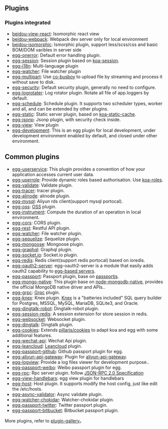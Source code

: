 Plugins
---

### Plugins integrated  
- [beidou-view-react](https://github.com/alibaba/beidou/tree/master/packages/beidou-view-react): Isomorphic react view 
- [beidou-webpack](https://github.com/alibaba/beidou/tree/master/packages/beidou-webpack): Webpack dev server only for local environment 
- [beidou-isomorphic](https://github.com/alibaba/beidou/tree/master/packages/beidou-isomorphic): Ismorphic plugin, support less/scss/css and basic BOM/DOM varibles in server side
- [egg-onerror](https://github.com/eggjs/egg-onerror): Default error handling plugin.
- [egg-session](https://github.com/eggjs/egg-session): Session plugin based on [koa-session](https://github.com/koajs/session). 
- [egg-i18n](https://github.com/eggjs/egg-i18n): Multi-language plugin
- [egg-watcher](https://github.com/eggjs/egg-watcher): File watcher plugin
- [egg-multipart](https://github.com/eggjs/egg-multipart): Use [co-busboy](https://github.com/cojs/busboy) to upload file by streaming and process it without save to disk.
- [egg-security](https://github.com/eggjs/egg-security): Default security plugin, generally no need to configure.
- [egg-logrotater](https://github.com/eggjs/egg-logrotater): Log rotator plugin. Rotate all file of app.loggers by default.
- [egg-schedule](https://github.com/eggjs/egg-schedule): Schedule plugin. It supports two scheduler types, worker and all, and can be extended by other plugins.
- [egg-static](https://github.com/eggjs/egg-static): Static server plugin, based on [koa-static-cache](https://github.com/koajs/static-cache).
- [egg-jsonp](https://github.com/eggjs/egg-jsonp): Jsonp plugin, with security check inside.
- [egg-view](https://github.com/eggjs/egg-view): View plugin
- [egg-development](https://github.com/eggjs/egg-development): This is an egg plugin for local development, under development environment enabled by default, and closed under other environment. 

## Common plugins
- [egg-userservice](https://github.com/eggjs/egg-userservice): This plugin provides a convention of how your application accesses current user data. 
- [egg-userrole](https://github.com/eggjs/egg-userrole): Provide dynamic roles based authorisation. Use [koa-roles](https://github.com/koajs/koa-roles).  
- [egg-validate](https://github.com/eggjs/egg-validate): Validate plugin.  
- [egg-tracer](https://github.com/eggjs/egg-tracer): tracer plugin.  
- [egg-alinode](https://github.com/eggjs/egg-alinode): alinode plugin.
- [egg-mysql](https://github.com/eggjs/egg-mysql): Aliyun rds client(support mysql portocal).
- [egg-oss](https://github.com/eggjs/egg-oss): [OSS](https://cn.aliyun.com/product/oss) plugin.
- [egg-instrument](https://github.com/eggjs/egg-instrument): Compute the duration of an operation in local environment.  
- [egg-cors](https://github.com/eggjs/egg-cors): CORS plugin.  
- [egg-rest](https://github.com/eggjs/egg-rest): Restful API plugin. 
- [egg-watcher](https://github.com/eggjs/egg-watcher): File watcher plugin.   
- [egg-sequelize](https://github.com/eggjs/egg-sequelize): Sequelize plugin.   
- [egg-mongoose](https://github.com/eggjs/egg-mongoose): Mongoose plugin.   
- [egg-graphql](https://github.com/eggjs/egg-graphql): Graphql plugin.   
- [egg-socket.io](https://github.com/eggjs/egg-socket.io): Socket.io plugin.   
- [egg-redis](https://github.com/eggjs/egg-redis): Redis client(support redis portocal) based on ioredis.   
- [egg-oauth2-server](https://github.com/Azard/egg-oauth2-server): egg-oauth2-server is a module that easily adds oauth2 capability to [egg-based servers](https://github.com/eggjs/egg).
- [egg-passport](https://github.com/eggjs/egg-passport): Passport plugin, base on [passportjs](http://www.passportjs.org/).
- [egg-mongo-native](https://github.com/brickyang/egg-mongo-native): This plugin base on [node-mongodb-native](https://github.com/mongodb/node-mongodb-native), provides the official MongoDB native driver and APIs..
- [egg-grpc](https://github.com/eggjs/egg-grpc): [Grpc](http://www.grpc.io/) plugin.
- [egg-knex](https://github.com/eggjs/egg-knex): Knex plugin. [Knex](https://github.com/tgriesser/knex) is a "batteries included" SQL query builder for Postgres, MSSQL, MySQL, MariaDB, SQLite3, and Oracle.
- [egg-dingtalk-robot](https://github.com/eggjs/egg-dingtalk-robot): Dingtalk-robot plugin.
- [egg-session-redis](https://github.com/eggjs/egg-session-redis): A session extension for store session in redis.
- [egg-websocket](https://github.com/eggjs/egg-websocket): Websocket plugin.
- [egg-dingtalk](https://github.com/eggjs/egg-dingtalk): Dingtalk plugin.
- [egg-cookies](https://github.com/eggjs/egg-cookies): Extends [pillarjs/cookies](https://github.com/pillarjs/cookies) to adapt koa and egg with some additional features.
- [egg-wechat-api](https://github.com/eggjs/egg-wechat-api): Wechat Api plugin.
- [egg-leancloud](https://github.com/eggjs/egg-leancloud): [Leancloud](https://leancloud.cn/) plugin.
- [egg-passport-github](https://github.com/eggjs/egg-passport-github): Github passport plugin for egg.
- [egg-aliyun-api-gateway](https://github.com/eggjs/egg-aliyun-api-gateway): Plugin for [aliyun-api-gateway](https://www.aliyun.com/product/apigateway).
- [egg-logview](https://github.com/eggjs/egg-logview): Provide a log files viewer for development purpose..
- [egg-passport-weibo](https://github.com/eggjs/egg-passport-weibo): Weibo passport plugin for egg.
- [egg-rpc](https://github.com/eggjs/egg-rpc): Rpc server plugin. follow [JSON-RPC 2.0 Specification](http://www.jsonrpc.org/specification)
- [egg-view-handlebars](https://github.com/eggjs/egg-view-handlebars): egg view plugin for handlebars
- [egg-host](https://github.com/eggjs/egg-host): Host plugin. It supports modify the host config, just like edit the /etc/hosts.
- [egg-async-validator](https://github.com/eggjs/egg-async-validator): Async validate plugin.
- [egg-watcher-chokidar](https://github.com/eggjs/egg-watcher-chokidar): Watcher-chokidar plugin.
- [egg-passport-twitter](https://github.com/eggjs/egg-passport-twitter): Twitter passport plugin.
- [egg-passport-bitbucket](https://github.com/eggjs/egg-passport-bitbucket): Bitbucket passport plugin.


More plugins, refer to [plugin-gallery](https://github.com/search?q=topic%3Aegg-plugin&type=Repositories)。

